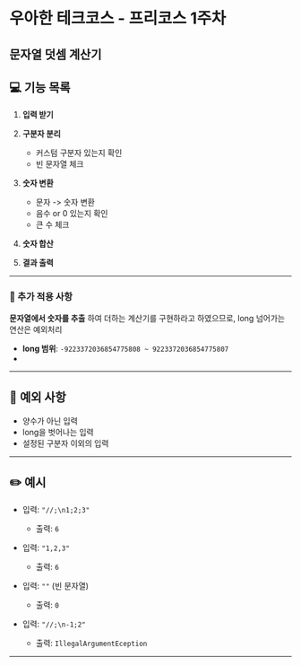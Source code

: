 # 우아한 테크코스 - 프리코스 1주차 
## 문자열 덧셈 계산기

## 💻 기능 목록

1. **입력 받기**  

2. **구분자 분리**  
   - 커스텀 구분자 있는지 확인
   - 빈 문자열 체크

3. **숫자 변환**  
   - 문자 -> 숫자 변환  
   - 음수 or 0 있는지 확인 
   - 큰 수 체크

4. **숫자 합산**  

5. **결과 출력**  

---


### 📝 추가 적용 사항

**문자열에서 숫자를 추출** 하여 더하는 계산기를 구현하라고 하였으므로, long 넘어가는 연산은 예외처리 
- **long 범위**: `-9223372036854775808 ~ 9223372036854775807`
- 

---


## 🚩 예외 사항
- 양수가 아닌 입력
- long을 벗어나는 입력
- 설정된 구분자 이외의 입력


---

## ✏️ 예시

- 입력: `"//;\n1;2;3"`  
  - 출력: `6`
  
- 입력: `"1,2,3"`  
  - 출력: `6`
  
- 입력: `""` (빈 문자열)  
  - 출력: `0`

- 입력: `"//;\n-1;2"`  
  - 출력: `IllegalArgumentEception`

---
